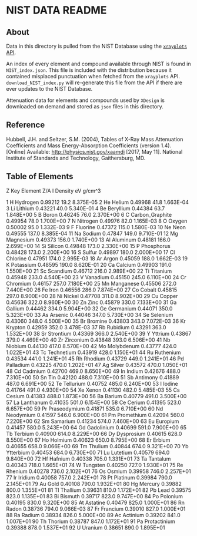 # NIST DATA README

## About
Data in this directory is pulled from the NIST Database using the [`xrayplots`
API](https://github.com/iwancornelius/xrayplots).

An index of every element and compound available through NIST is found in `NIST_index.json`. This file is included with the distribution because it contained misplaced punctuation when fetched from the `xrayplots` API. `download_NIST_index.py` will re-generate this file from the API if there are ever updates to the NIST Database.

Attenuation data for elements and compounds used by `XDesign` is downloaded on demand and stored as `json` files in this directory.

## Reference
Hubbell, J.H. and Seltzer, S.M. (2004), Tables of X-Ray Mass Attenuation
Coefficients and Mass Energy-Absorption Coefficients (version 1.4).
[Online] Available: http://physics.nist.gov/xaamdi [2017, May 11].
National Institute of Standards and Technology, Gaithersburg, MD.

## Table of Elements

Z	Key	Element			Z/A		I		Density
 	 	 				 		eV		g/cm^3

1	H	Hydrogen		0.99212	19.2	8.375E-05
2	He	Helium			0.49968	41.8	1.663E-04
3	Li	Lithium			0.43221	40.0	5.340E-01
4	Be	Beryllium		0.44384	63.7	1.848E+00
5	B	Boron			0.46245	76.0	2.370E+00
6	C	Carbon_Graphite	0.49954	78.0	1.700E+00
7	N	Nitrogen		0.49976	82.0	1.165E-03
8	O	Oxygen			0.50002	95.0	1.332E-03
9	F	Fluorine		0.47372	115.0	1.580E-03
10	Ne	Neon			0.49555	137.0	8.385E-04
11	Na	Sodium			0.47847	149.0	9.710E-01
12	Mg	Magnesium		0.49373	156.0	1.740E+00
13	Al	Aluminum		0.48181	166.0	2.699E+00
14	Si	Silicon			0.49848	173.0	2.330E+00
15	P	Phosphorus		0.48428	173.0	2.200E+00
16	S	Sulfur			0.49897	180.0	2.000E+00
17	Cl	Chlorine		0.47951	174.0	2.995E-03
18	Ar	Argon			0.45059	188.0	1.662E-03
19	K	Potassium		0.48595	190.0	8.620E-01
20	Ca	Calcium			0.49903	191.0	1.550E+00
21	Sc	Scandium		0.46712	216.0	2.989E+00
22	Ti	Titanium		0.45948	233.0	4.540E+00
23	V	Vanadium		0.45150	245.0	6.110E+00
24	Cr	Chromium		0.46157	257.0	7.180E+00
25	Mn	Manganese		0.45506	272.0	7.440E+00
26	Fe	Iron			0.46556	286.0	7.874E+00
27	Co	Cobalt			0.45815	297.0	8.900E+00
28	Ni	Nickel			0.47708	311.0	8.902E+00
29	Cu	Copper			0.45636	322.0	8.960E+00
30	Zn	Zinc			0.45879	330.0	7.133E+00
31	Ga	Gallium			0.44462	334.0	5.904E+00
32	Ge	Germanium		0.44071	350.0	5.323E+00
33	As	Arsenic			0.44046	347.0	5.730E+00
34	Se	Selenium		0.43060	348.0	4.500E+00
35	Br	Bromine			0.43803	343.0	7.072E-03
36	Kr	Krypton			0.42959	352.0	3.478E-03
37	Rb	Rubidium		0.43291	363.0	1.532E+00
38	Sr	Strontium		0.43369	366.0	2.540E+00
39	Y	Yttrium			0.43867	379.0	4.469E+00
40	Zr	Zirconium		0.43848	393.0	6.506E+00
41	Nb	Niobium			0.44130	417.0	8.570E+00
42	Mo	Molybdenum		0.43777	424.0	1.022E+01
43	Tc	Technetium		0.43919	428.0	1.150E+01
44	Ru	Ruthenium		0.43534	441.0	1.241E+01
45	Rh	Rhodium			0.43729	449.0	1.241E+01
46	Pd	Palladium		0.43225	470.0	1.202E+01
47	Ag	Silver			0.43572	470.0	1.050E+01
48	Cd	Cadmium			0.42700	469.0	8.650E+00
49	In	Indium			0.42676	488.0	7.310E+00
50	Sn	Tin				0.42120	488.0	7.310E+00
51	Sb	Antimony		0.41889	487.0	6.691E+00
52	Te	Tellurium		0.40752	485.0	6.240E+00
53	I	Iodine			0.41764	491.0	4.930E+00
54	Xe	Xenon			0.41130	482.0	5.485E-03
55	Cs	Cesium			0.41383	488.0	1.873E+00
56	Ba	Barium			0.40779	491.0	3.500E+00
57	La	Lanthanum		0.41035	501.0	6.154E+00
58	Ce	Cerium			0.41395	523.0	6.657E+00
59	Pr	Praseodymium	0.41871	535.0	6.710E+00
60	Nd	Neodymium		0.41597	546.0	6.900E+00
61	Pm	Promethium		0.42094	560.0	7.220E+00
62	Sm	Samarium		0.41234	574.0	7.460E+00
63	Eu	Europium		0.41457	580.0	5.243E+00
64	Gd	Gadolinium		0.40699	591.0	7.900E+00
65	Tb	Terbium			0.40900	614.0	8.229E+00
66	Dy	Dysprosium		0.40615	628.0	8.550E+00
67	Ho	Holmium			0.40623	650.0	8.795E+00
68	Er	Erbium			0.40655	658.0	9.066E+00
69	Tm	Thulium			0.40844	674.0	9.321E+00
70	Yb	Ytterbium		0.40453	684.0	6.730E+00
71	Lu	Lutetium		0.40579	694.0	9.840E+00
72	Hf	Hafnium			0.40338	705.0	1.331E+01
73	Ta	Tantalum		0.40343	718.0	1.665E+01
74	W	Tungsten		0.40250	727.0	1.930E+01
75	Re	Rhenium			0.40278	736.0	2.102E+01
76	Os	Osmium			0.39958	746.0	2.257E+01
77	Ir	Iridium			0.40058	757.0	2.242E+01
78	Pt	Platinum		0.39984	790.0	2.145E+01
79	Au	Gold			0.40108	790.0	1.932E+01
80	Hg	Mercury			0.39882	800.0	1.355E+01
81	Tl	Thallium		0.39631	810.0	1.172E+01
82	Pb	Lead			0.39575	823.0	1.135E+01
83	Bi	Bismuth			0.39717	823.0	9.747E+00
84	Po	Polonium		0.40195	830.0	9.320E+00
85	At	Astatine		0.40479	825.0	1.000E+01
86	Rn	Radon			0.38736	794.0	9.066E-03
87	Fr	Francium		0.39010	827.0	1.000E+01
88	Ra	Radium			0.38934	826.0	5.000E+00
89	Ac	Actinium		0.39202	841.0	1.007E+01
90	Th	Thorium			0.38787	847.0	1.172E+01
91	Pa	Protactinium	0.39388	878.0	1.537E+01
92	U	Uranium			0.38651	890.0	1.895E+01
